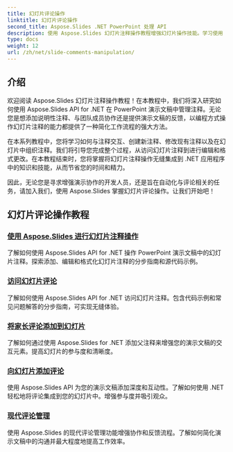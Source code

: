 ```yaml
---
title: 幻灯片评论操作
linktitle: 幻灯片评论操作
second_title: Aspose.Slides .NET PowerPoint 处理 API
description: 使用 Aspose.Slides 幻灯片注释操作教程增强幻灯片操作技能。学习使用 .NET 在 PowerPoint 演示文稿中以编程方式添加、编辑和管理注释。
type: docs
weight: 12
url: /zh/net/slide-comments-manipulation/
---
```


## 介绍

欢迎阅读 Aspose.Slides 幻灯片注释操作教程！在本教程中，我们将深入研究如何使用 Aspose.Slides API for .NET 在 PowerPoint 演示文稿中管理注释。无论您是想添加说明性注释、与团队成员协作还是提供演示文稿的反馈，以编程方式操作幻灯片注释的能力都提供了一种简化工作流程的强大方法。

在本系列教程中，您将学习如何与注释交互、创建新注释、修改现有注释以及在幻灯片中组织注释。我们将引导您完成整个过程，从访问幻灯片注释到进行编辑和格式更改。在本教程结束时，您将掌握将幻灯片注释操作无缝集成到 .NET 应用程序中的知识和技能，从而节省您的时间和精力。

因此，无论您是寻求增强演示协作的开发人员，还是旨在自动化与评论相关的任务，请加入我们，使用 Aspose.Slides 掌握幻灯片评论操作。让我们开始吧！

## 幻灯片评论操作教程
### [使用 Aspose.Slides 进行幻灯片注释操作](./slide-comments-manipulation/)
了解如何使用 Aspose.Slides API for .NET 操作 PowerPoint 演示文稿中的幻灯片注释。探索添加、编辑和格式化幻灯片注释的分步指南和源代码示例。 
### [访问幻灯片评论](./access-slide-comments/)
了解如何使用 Aspose.Slides API for .NET 访问幻灯片注释。包含代码示例和常见问题解答的分步指南，可实现无缝体验。
### [将家长评论添加到幻灯片](./add-parent-comments/)
了解如何通过使用 Aspose.Slides for .NET 添加父注释来增强您的演示文稿的交互元素。提高幻灯片的参与度和清晰度。
### [向幻灯片添加评论](./add-slide-comments/)
使用 Aspose.Slides API 为您的演示文稿添加深度和互动性。了解如何使用 .NET 轻松地将评论集成到您的幻灯片中。增强参与度并吸引观众。
### [现代评论管理](./modern-comments/)
使用 Aspose.Slides 的现代评论管理功能增强协作和反馈流程。了解如何简化演示文稿中的沟通并最大程度地提高工作效率。